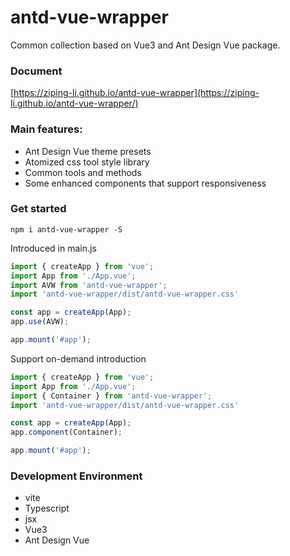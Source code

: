 # antd-vue-wrapper

Common collection based on Vue3 and Ant Design Vue package.

### Document
[https://ziping-li.github.io/antd-vue-wrapper](https://ziping-li.github.io/antd-vue-wrapper/)

### Main features:

- Ant Design Vue theme presets
- Atomized css tool style library
- Common tools and methods
- Some enhanced components that support responsiveness

### Get started

```
npm i antd-vue-wrapper -S
```

Introduced in main.js

```js
import { createApp } from 'vue';
import App from './App.vue';
import AVW from 'antd-vue-wrapper';
import 'antd-vue-wrapper/dist/antd-vue-wrapper.css'

const app = createApp(App);
app.use(AVW);

app.mount('#app');
```

Support on-demand introduction

```js
import { createApp } from 'vue';
import App from './App.vue';
import { Container } from 'antd-vue-wrapper';
import 'antd-vue-wrapper/dist/antd-vue-wrapper.css'

const app = createApp(App);
app.component(Container);

app.mount('#app');
```

### Development Environment

- vite
- Typescript
- jsx
- Vue3
- Ant Design Vue
